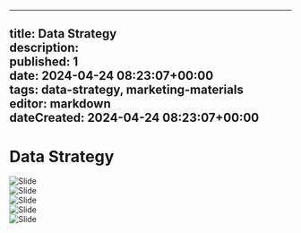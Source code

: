 


  
---  
title: Data Strategy  
description:   
published: 1  
date: 2024-04-24 08:23:07+00:00  
tags: data-strategy, marketing-materials  
editor: markdown  
dateCreated: 2024-04-24 08:23:07+00:00  
---  
  

# Data Strategy
  
![Slide](./images/Data%20Strategy/Slide_1.svg)  
![Slide](./images/Data%20Strategy/Slide_2.svg)  
![Slide](./images/Data%20Strategy/Slide_3.svg)  
![Slide](./images/Data%20Strategy/Slide_4.svg)  
![Slide](./images/Data%20Strategy/Slide_5.svg)